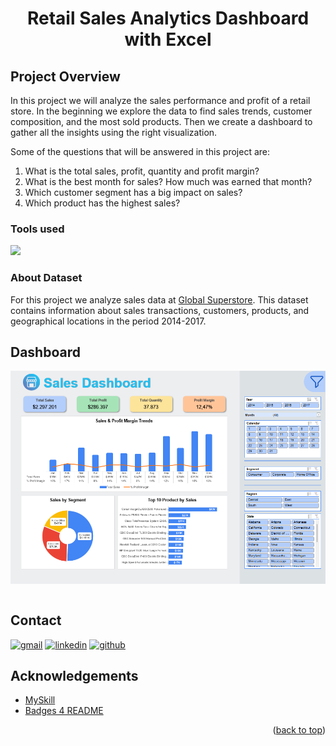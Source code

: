 <a id="readme-top"></a>

<h1 align='center'>
    Retail Sales Analytics Dashboard with Excel
</h1>

<!-- ABOUT THE PROJECT -->
## Project Overview

In this project we will analyze the sales performance and profit of a retail store. In the beginning we explore the data to find sales trends, customer composition, and the most sold products. Then we create a dashboard to gather all the insights using the right visualization.

Some of the questions that will be answered in this project are:
1. What is the total sales, profit, quantity and profit margin?
2. What is the best month for sales? How much was earned that month?
3. Which customer segment has a big impact on sales?
4. Which product has the highest sales?

<h3>
    Tools used
</h3> 
<img src="https://img.shields.io/badge/Microsoft_Excel-217346?style=for-the-badge&logo=microsoft-excel&logoColor=white"/>

### About Dataset
For this project we analyze sales data at [Global Superstore](https://www.kaggle.com/datasets/vivek468/superstore-dataset-final). This dataset contains information about sales transactions, customers, products, and geographical locations in the period 2014-2017.

## Dashboard

<div align="center">
    <img src="img/dashboard.png" alt="dashboard" align="center"/>
</div>
</br>


<!-- Contact Info -->
## Contact
<a href="mailto:paskah.prabu@gmail.com"><img src="https://img.shields.io/badge/Gmail-D14836?style=for-the-badge&logo=gmail&logoColor=white" alt="gmail"/></a>
<a href="https://www.linkedin.com/in/paskahprabu/"><img src="https://img.shields.io/badge/LinkedIn-0077B5?style=for-the-badge&logo=linkedin&logoColor=white" alt="linkedin"/></a>
<a href="https://github.com/PaskahPrabu"><img src="https://img.shields.io/badge/GitHub-100000?style=for-the-badge&logo=github&logoColor=white" alt="github"/></a>


## Acknowledgements
* [MySkill](https://myskill.id/course/project-creating-sales-dashboard-in-excel)
* [Badges 4 README](https://github.com/alexandresanlim/Badges4-README.md-Profile/tree/master)


<p align="right">(<a href="#readme-top">back to top</a>)</p>